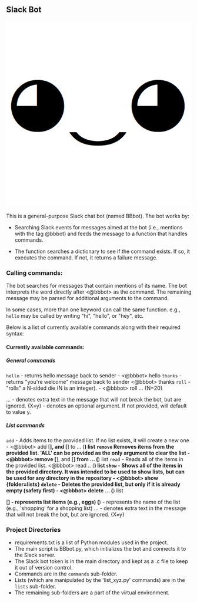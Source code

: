 ## Slack Bot

![slack_bot_avatar](bbbot.png)

This is a general-purpose Slack chat bot (named BBbot). The bot works by:

- Searching Slack events for messages aimed at the bot (i.e., mentions with the tag @bbbot) and feeds the message to a function that handles commands.

- The function searches a dictionary to see if the command exists. If so, it executes the command. If not, it returns a failure message.



### Calling commands:

The bot searches for messages that contain mentions of its name. The bot interprets the word directly after <@bbbot> as the command. The remaining message may be parsed for additional arguments to the command.

In some cases, more than one keyword can call the same function. e.g., `hello` may be called by writing "hi", "hello", or "hey", etc.

Below is a list of currently available commands along with their required syntax:



#### Currently available commands:


##### General commands
`hello` - returns hello message back to sender - <@bbbot> hello
`thanks` - returns "you're welcome" message back to sender <@bbbot> thanks
`roll` - "rolls" a N-sided die (N is an integer). - <@bbbot> roll ... {N=20}


... - denotes extra text in the message that will not break the bot, but are ignored.
{X=y} - denotes an optional argument. If not provided, will default to value y.



##### List commands
`add` - Adds items to the provided list. If no list exists, it will create a new one - <@bbbot> add [__], and [__] to ... (__) list
`remove` Removes items from the provided list. 'ALL' can be provided as the only argument to clear the list - <@bbbot> remove [__], and [__] from ... (__) list
`read` - Reads all of the items in the provided list. <@bbbot> read .. (__) list
`show` - Shows all of the items in the provided directory. It was intended to be used to show lists, but can be used for any directory in the repository - <@bbbot> show {folder=lists}
`delete` - Deletes the provided list, but only if it is already empty (safety first) - <@bbbot> delete ... (__) list


[__] - represents list items (e.g., eggs)
(__) - represents the name of the list (e.g., 'shopping' for a shopping list)
... - denotes extra text in the message that will not break the bot, but are ignored.
{X=y}


### Project Directories
- requirements.txt is a list of Python modules used in the project.
- The main script is BBbot.py, which initializes the bot and connects it to the Slack server.
- The Slack bot token is in the main directory and kept as a .c file to keep it out of version control.
- Commands are in the `commands` sub-folder.
- Lists (which are manipulated by the 'list_xyz.py' commands) are in the `lists` sub-folder.
- The remaining sub-folders are a part of the virtual environment.

